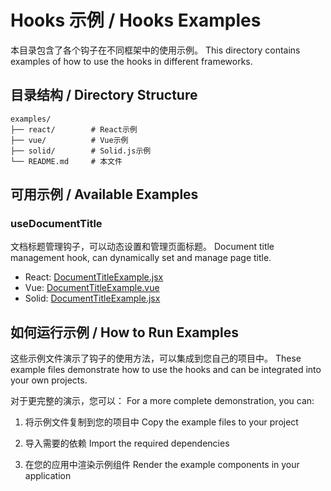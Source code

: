 # Hooks 示例 / Hooks Examples

本目录包含了各个钩子在不同框架中的使用示例。
This directory contains examples of how to use the hooks in different frameworks.

## 目录结构 / Directory Structure

```
examples/
├── react/        # React示例
├── vue/          # Vue示例
├── solid/        # Solid.js示例
└── README.md     # 本文件
```

## 可用示例 / Available Examples

### useDocumentTitle

文档标题管理钩子，可以动态设置和管理页面标题。
Document title management hook, can dynamically set and manage page title.

- React: [DocumentTitleExample.jsx](./react/DocumentTitleExample.jsx)
- Vue: [DocumentTitleExample.vue](./vue/DocumentTitleExample.vue)
- Solid: [DocumentTitleExample.jsx](./solid/DocumentTitleExample.jsx)

## 如何运行示例 / How to Run Examples

这些示例文件演示了钩子的使用方法，可以集成到您自己的项目中。
These example files demonstrate how to use the hooks and can be integrated into your own projects.

对于更完整的演示，您可以：
For a more complete demonstration, you can:

1. 将示例文件复制到您的项目中
   Copy the example files to your project

2. 导入需要的依赖
   Import the required dependencies

3. 在您的应用中渲染示例组件
   Render the example components in your application 